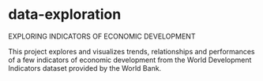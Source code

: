 # data-exploration


EXPLORING INDICATORS OF ECONOMIC DEVELOPMENT

This project explores and visualizes trends, relationships and performances of a few indicators of economic development from the World Development Indicators dataset provided by the World Bank.
